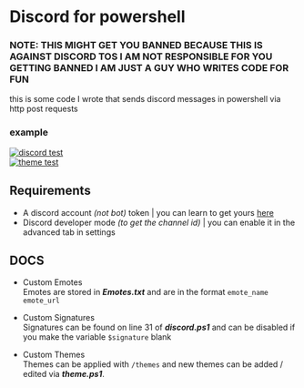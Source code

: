# Discord for powershell  
### NOTE: THIS MIGHT GET YOU BANNED BECAUSE THIS IS AGAINST DISCORD TOS I AM NOT RESPONSIBLE FOR YOU GETTING BANNED I AM JUST A GUY WHO WRITES CODE FOR FUN  
this is some code I wrote that sends discord messages in powershell via http post requests

### example  
[![discord test](https://i.imgur.com/RvbZkyr.png)](https://www.youtube.com/watch?v=bR4b6MI4qO8 "discord test")  
[![theme test](https://i.imgur.com/aCXWZCC.png)](https://www.youtube.com/watch?v=P8yfwFWvinA "theme test")

## Requirements  
* A discord account *(not bot)* token | you can learn to get yours [here](https://www.youtube.com/watch?v=DTFXUfzbmWE)  
* Discord developer mode *(to get the channel id)* | you can enable it in the advanced tab in settings
## DOCS  
* Custom Emotes  
Emotes are  stored in ***Emotes.txt*** and are in the format `emote_name emote_url`

* Custom Signatures  
Signatures can be found on line 31 of ***discord.ps1*** and can be disabled if you make the variable `$signature` blank

* Custom Themes  
Themes can be applied with `/themes` and new themes can be added / edited via ***theme.ps1***.